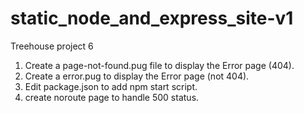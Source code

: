 # static_node_and_express_site-v1
 Treehouse project 6
 1. Create a page-not-found.pug file to display the Error page (404).
 2. Create a error.pug to display the Error page (not 404).
 3. Edit package.json to add npm start script.
 4. create noroute page to handle 500 status.
 
